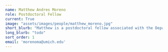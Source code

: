 ```yaml
---
name: Matthew Andres Moreno
role: Postdoctoral Fellow
current: True
image: "assets/images/people/matthew_moreno.jpg"
short_blurb: "Matthew is a postdoctoral fellow associated with the Department of Ecology and Evolutionary Biology, the Center for the Study of Complex Systems, and the Eric and Wendy Schmidt Ai in Science postdoctoral program. His doctoral research focused on developing scalable digital models of multicellularity. His ongoing research interests include evolvability, open-ended evolution, major transitions in evolution, phylogenetic methods, high-performance computing, and open source software."
long_blurb: "todo"
sort_order: 1
email: 'morenoma@umich.edu'
---
```

